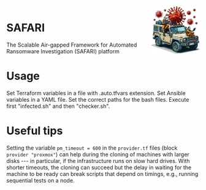 <img style="float:right;" src="icon.png?raw=true" width="25%">

# SAFARI
The Scalable Air-gapped Framework for Automated Ransomware Investigation (SAFARI) platform


# Usage
Set Terraform variables in a file with .auto.tfvars extension. Set Ansible variables in a YAML file. Set the correct paths for the bash files.
Execute first "infected.sh" and then "checker.sh".

# Useful tips
Setting the variable `pm_timeout = 600` in the `provider.tf` files (block `provider "proxmox"`) can help during the cloning of machines with larger disks --- in particular, if the infrastructure runs on slow hard drives. With shorter timeouts, the cloning can succeed but the delay in waiting for the machine to be ready can break scripts that depend on timings, e.g., running sequential tests on a node.
